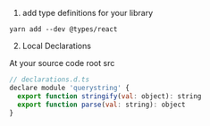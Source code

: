 1. add type definitions for your library

`yarn add --dev @types/react`

2. Local Declarations

At your source code root src
```js
// declarations.d.ts
declare module 'querystring' {
  export function stringify(val: object): string
  export function parse(val: string): object
}
```
